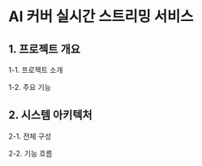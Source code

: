 # AI 커버 실시간 스트리밍 서비스

## 1. 프로젝트 개요
1-1. 프로젝트 소개

1-2. 주요 기능

## 2. 시스템 아키텍처
2-1. 전체 구성

2-2. 기능 흐름

